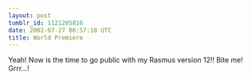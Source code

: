 ```yaml
---
layout: post
tumblr_id: 1121205816
date: 2002-07-27 06:57:18 UTC
title: World Premiere
---
```


Yeah! Now is the time to go public with my Rasmus version 12!! Bite me! Grrr...!
